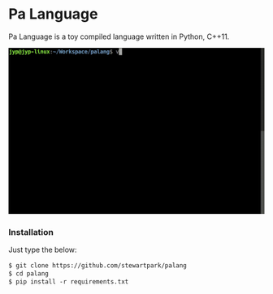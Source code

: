 Pa Language
===========

Pa Language is a toy compiled language written in Python, C++11.

![Screencast](https://raw.githubusercontent.com/stewartpark/palang/master/misc/demo.gif)

### Installation

Just type the below:

```
$ git clone https://github.com/stewartpark/palang
$ cd palang
$ pip install -r requirements.txt
```
